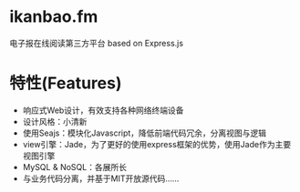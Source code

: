 ikanbao.fm
==========

电子报在线阅读第三方平台 based on Express.js

特性(Features)
==========

  - 响应式Web设计，有效支持各种网络终端设备
  - 设计风格：小清新
  - 使用Seajs：模块化Javascript，降低前端代码冗余，分离视图与逻辑
  - view引擎：Jade，为了更好的使用express框架的优势，使用Jade作为主要视图引擎
  - MySQL & NoSQL：各展所长
  - 与业务代码分离，并基于MIT开放源代码……

